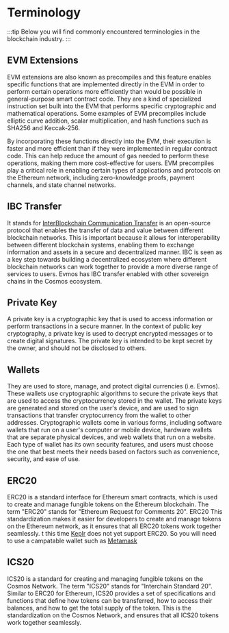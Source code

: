 # Terminology

:::tip
Below you will find commonly encountered terminologies in the blockchain industry.
:::

## EVM Extensions

EVM extensions are also known as precompiles and this feature enables specific functions that are implemented directly in the EVM in order to perform certain operations more efficiently than would be possible in general-purpose smart contract code.
They are a kind of specialized instruction set built into the EVM that performs specific cryptographic and mathematical operations.
Some examples of EVM precompiles include elliptic curve addition, scalar multiplication, and hash functions such as SHA256 and Keccak-256.

By incorporating these functions directly into the EVM, their execution is faster and more efficient than if they were implemented in regular contract code.
This can help reduce the amount of gas needed to perform these operations, making them more cost-effective for users.
EVM precompiles play a critical role in enabling certain types of applications and protocols on the Ethereum network, including zero-knowledge proofs, payment channels, and state channel networks.

## IBC Transfer

It stands for [InterBlockchain Communication Transfer](https://github.com/cosmos/ibc) is an open-source protocol that enables the transfer of data and value between different blockchain networks.
This is important because it allows for interoperability between different blockchain systems, enabling them to exchange information and assets in a secure and decentralized manner.
IBC is seen as a key step towards building a decentralized ecosystem where different blockchain networks can work together to provide a more diverse range of services to users.
Evmos has IBC transfer enabled with other sovereign chains in the Cosmos ecosystem.

## Private Key

A private key is a cryptographic key that is used to access information or perform transactions in a secure manner.
In the context of public key cryptography, a private key is used to decrypt encrypted messages or to create digital signatures.
The private key is intended to be kept secret by the owner, and should not be disclosed to others.

## Wallets

They are used to store, manage, and protect digital currencies (i.e. Evmos).
These wallets use cryptographic algorithms to secure the private keys that are used to access the cryptocurrency stored in the wallet.
The private keys are generated and stored on the user's device, and are used to sign transactions that transfer cryptocurrency from the wallet to other addresses.
Cryptographic wallets come in various forms, including software wallets that run on a user's computer or mobile device, hardware wallets that are separate physical devices, and web wallets that run on a website.
Each type of wallet has its own security features, and users must choose the one that best meets their needs based on factors such as convenience, security, and ease of use.

## ERC20

ERC20 is a standard interface for Ethereum smart contracts, which is used to create and manage fungible tokens on the Ethereum blockchain.
The term "ERC20" stands for "Ethereum Request for Comments 20".
ERC20 This standardization makes it easier for developers to create and manage tokens on the Ethereum network, as it ensures that all ERC20 tokens work together seamlessly.
t this time [Keplr](https://community.evmos.org/learn/wallets/keplr) does not yet support ERC20.
So you will need to use a campatable wallet such as [Metamask](https://community.evmos.org/learn/wallets/metamask)

## ICS20

ICS20 is a standard for creating and managing fungible tokens on the Cosmos Network.
The term "ICS20" stands for "Interchain Standard 20".
Similar to ERC20 for Ethereum, ICS20 provides a set of specifications and functions that define how tokens can be transferred, how to access their balances, and how to get the total supply of the token.
This is the standardization on the Cosmos Network, and ensures that all ICS20 tokens work together seamlessly.
